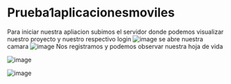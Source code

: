 # Prueba1aplicacionesmoviles

Para iniciar nuestra apliacion subimos el servidor donde podemos visualizar nuestro proyecto y nuestro respectivo login 
![image](https://github.com/natycasillas/Prueba1aplicacionesmoviles/assets/126585343/add9b7f4-b2e6-42f5-8576-0b82930a9207)
se abre nuestra camara 
![image](https://github.com/natycasillas/Prueba1aplicacionesmoviles/assets/126585343/85e54ce9-2637-47b7-ba32-7bc51d22b403)
Nos registramos y podemos observar nuestra hoja de vida

![image](https://github.com/natycasillas/Prueba1aplicacionesmoviles/assets/126585343/6d6a567c-4002-4194-9db0-0232e6da7249)

![image](https://github.com/natycasillas/Prueba1aplicacionesmoviles/assets/126585343/b6fda5d8-cbe2-4226-a2ed-705066fbb61f)
